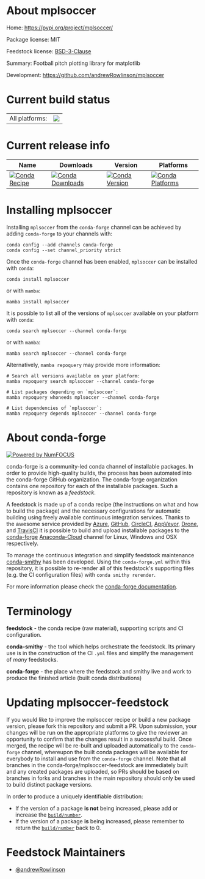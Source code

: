 About mplsoccer
===============

Home: https://pypi.org/project/mplsoccer/

Package license: MIT

Feedstock license: [BSD-3-Clause](https://github.com/conda-forge/mplsoccer-feedstock/blob/main/LICENSE.txt)

Summary: Football pitch plotting library for matplotlib

Development: https://github.com/andrewRowlinson/mplsoccer

Current build status
====================


<table><tr><td>All platforms:</td>
    <td>
      <a href="https://dev.azure.com/conda-forge/feedstock-builds/_build/latest?definitionId=17307&branchName=main">
        <img src="https://dev.azure.com/conda-forge/feedstock-builds/_apis/build/status/mplsoccer-feedstock?branchName=main">
      </a>
    </td>
  </tr>
</table>

Current release info
====================

| Name | Downloads | Version | Platforms |
| --- | --- | --- | --- |
| [![Conda Recipe](https://img.shields.io/badge/recipe-mplsoccer-green.svg)](https://anaconda.org/conda-forge/mplsoccer) | [![Conda Downloads](https://img.shields.io/conda/dn/conda-forge/mplsoccer.svg)](https://anaconda.org/conda-forge/mplsoccer) | [![Conda Version](https://img.shields.io/conda/vn/conda-forge/mplsoccer.svg)](https://anaconda.org/conda-forge/mplsoccer) | [![Conda Platforms](https://img.shields.io/conda/pn/conda-forge/mplsoccer.svg)](https://anaconda.org/conda-forge/mplsoccer) |

Installing mplsoccer
====================

Installing `mplsoccer` from the `conda-forge` channel can be achieved by adding `conda-forge` to your channels with:

```
conda config --add channels conda-forge
conda config --set channel_priority strict
```

Once the `conda-forge` channel has been enabled, `mplsoccer` can be installed with `conda`:

```
conda install mplsoccer
```

or with `mamba`:

```
mamba install mplsoccer
```

It is possible to list all of the versions of `mplsoccer` available on your platform with `conda`:

```
conda search mplsoccer --channel conda-forge
```

or with `mamba`:

```
mamba search mplsoccer --channel conda-forge
```

Alternatively, `mamba repoquery` may provide more information:

```
# Search all versions available on your platform:
mamba repoquery search mplsoccer --channel conda-forge

# List packages depending on `mplsoccer`:
mamba repoquery whoneeds mplsoccer --channel conda-forge

# List dependencies of `mplsoccer`:
mamba repoquery depends mplsoccer --channel conda-forge
```


About conda-forge
=================

[![Powered by
NumFOCUS](https://img.shields.io/badge/powered%20by-NumFOCUS-orange.svg?style=flat&colorA=E1523D&colorB=007D8A)](https://numfocus.org)

conda-forge is a community-led conda channel of installable packages.
In order to provide high-quality builds, the process has been automated into the
conda-forge GitHub organization. The conda-forge organization contains one repository
for each of the installable packages. Such a repository is known as a *feedstock*.

A feedstock is made up of a conda recipe (the instructions on what and how to build
the package) and the necessary configurations for automatic building using freely
available continuous integration services. Thanks to the awesome service provided by
[Azure](https://azure.microsoft.com/en-us/services/devops/), [GitHub](https://github.com/),
[CircleCI](https://circleci.com/), [AppVeyor](https://www.appveyor.com/),
[Drone](https://cloud.drone.io/welcome), and [TravisCI](https://travis-ci.com/)
it is possible to build and upload installable packages to the
[conda-forge](https://anaconda.org/conda-forge) [Anaconda-Cloud](https://anaconda.org/)
channel for Linux, Windows and OSX respectively.

To manage the continuous integration and simplify feedstock maintenance
[conda-smithy](https://github.com/conda-forge/conda-smithy) has been developed.
Using the ``conda-forge.yml`` within this repository, it is possible to re-render all of
this feedstock's supporting files (e.g. the CI configuration files) with ``conda smithy rerender``.

For more information please check the [conda-forge documentation](https://conda-forge.org/docs/).

Terminology
===========

**feedstock** - the conda recipe (raw material), supporting scripts and CI configuration.

**conda-smithy** - the tool which helps orchestrate the feedstock.
                   Its primary use is in the construction of the CI ``.yml`` files
                   and simplify the management of *many* feedstocks.

**conda-forge** - the place where the feedstock and smithy live and work to
                  produce the finished article (built conda distributions)


Updating mplsoccer-feedstock
============================

If you would like to improve the mplsoccer recipe or build a new
package version, please fork this repository and submit a PR. Upon submission,
your changes will be run on the appropriate platforms to give the reviewer an
opportunity to confirm that the changes result in a successful build. Once
merged, the recipe will be re-built and uploaded automatically to the
`conda-forge` channel, whereupon the built conda packages will be available for
everybody to install and use from the `conda-forge` channel.
Note that all branches in the conda-forge/mplsoccer-feedstock are
immediately built and any created packages are uploaded, so PRs should be based
on branches in forks and branches in the main repository should only be used to
build distinct package versions.

In order to produce a uniquely identifiable distribution:
 * If the version of a package **is not** being increased, please add or increase
   the [``build/number``](https://docs.conda.io/projects/conda-build/en/latest/resources/define-metadata.html#build-number-and-string).
 * If the version of a package **is** being increased, please remember to return
   the [``build/number``](https://docs.conda.io/projects/conda-build/en/latest/resources/define-metadata.html#build-number-and-string)
   back to 0.

Feedstock Maintainers
=====================

* [@andrewRowlinson](https://github.com/andrewRowlinson/)

